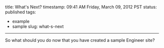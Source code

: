 title: What's Next?
timestamp: 09:41 AM Friday, March 09, 2012 PST
status: published
tags:
- example
- sample
slug: what-s-next


---

So what should you do now that you have created a sample Engineer site?

